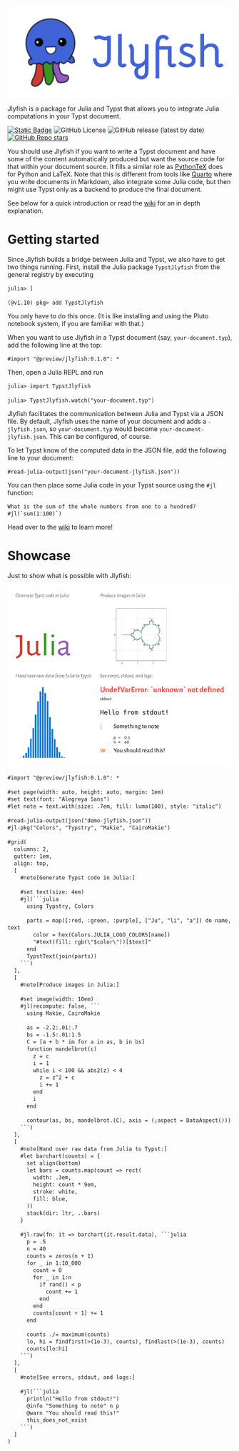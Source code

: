 ![logo](assets/logo.svg)

Jlyfish is a package for Julia and Typst that allows you to integrate Julia
computations in your Typst document.

[![Static Badge](https://img.shields.io/badge/docs-wiki-blue)](https://github.com/andreasKroepelin/TypstJlyfish.jl/wiki)
![GitHub License](https://img.shields.io/github/license/andreasKroepelin/TypstJlyfish.jl)
![GitHub release (latest by date)](https://img.shields.io/github/v/release/andreasKroepelin/TypstJlyfish.jl)
[![GitHub Repo stars](https://img.shields.io/github/stars/andreasKroepelin/TypstJlyfish.jl)](https://github.com/andreasKroepelin/TypstJlyfish.jl)

You should use Jlyfish if you want to write a Typst document and have some of the
content automatically produced but want the source code for that within your
document source.
It fills a similar role as [PythonTeX](https://github.com/gpoore/pythontex)
does for Python and LaTeX.
Note that this is different from tools like [Quarto](https://quarto.org/) where
you write documents in Markdown, also integrate some Julia code, but then might
use Typst only as a backend to produce the final document.

See below for a quick introduction or read the
[wiki](https://github.com/andreasKroepelin/TypstJlyfish.jl/wiki) for an in depth
explanation.

# Getting started

Since Jlyfish builds a bridge between Julia and Typst, we also have to get two
things running.
First, install the Julia package `TypstJlyfish` from the general registry by
executing
```julia-repl
julia> ]

(@v1.10) pkg> add TypstJlyfish
```
You only have to do this once.
(It is like installing and using the Pluto notebook system, if you are familiar
with that.)

When you want to use Jlyfish in a Typst document (say, `your-document.typ`),
add the following line at the top:
```typ
#import "@preview/jlyfish:0.1.0": *
```
Then, open a Julia REPL and run
```julia-repl
julia> import TypstJlyfish

julia> TypstJlyfish.watch("your-document.typ")
```

Jlyfish facilitates the communication between Julia and Typst via a JSON file.
By default, Jlyfish uses the name of your document and adds a `-jlyfish.json`,
so `your-document.typ` would become `your-document-jlyfish.json`.
This can be configured, of course.

To let Typst know of the computed data in the JSON file, add the following line
to your document:
```typ
#read-julia-output(json("your-document-jlyfish.json"))
```

You can then place some Julia code in your Typst source using the `#jl`
function:
```typ
What is the sum of the whole numbers from one to a hundred? #jl(`sum(1:100)`)
```

Head over to the [wiki](https://github.com/andreasKroepelin/TypstJlyfish.jl/wiki)
to learn more!

# Showcase

Just to show what is possible with Jlyfish:

![demo](examples/demo.svg)

````typ
#import "@preview/jlyfish:0.1.0": *

#set page(width: auto, height: auto, margin: 1em)
#set text(font: "Alegreya Sans")
#let note = text.with(size: .7em, fill: luma(100), style: "italic")

#read-julia-output(json("demo-jlyfish.json"))
#jl-pkg("Colors", "Typstry", "Makie", "CairoMakie")

#grid(
  columns: 2,
  gutter: 1em,
  align: top,
  [
    #note[Generate Typst code in Julia:]

    #set text(size: 4em)
    #jl(```julia
      using Typstry, Colors

      parts = map([:red, :green, :purple], ["Ju", "li", "a"]) do name, text
        color = hex(Colors.JULIA_LOGO_COLORS[name])
        "#text(fill: rgb(\"$color\"))[$text]"
      end
      TypstText(join(parts))
    ```)
  ],
  [
    #note[Produce images in Julia:]

    #set image(width: 10em)
    #jl(recompute: false, ```
      using Makie, CairoMakie

      as = -2.2:.01:.7
      bs = -1.5:.01:1.5
      C = [a + b * im for a in as, b in bs]
      function mandelbrot(c)
        z = c
        i = 1
        while i < 100 && abs2(z) < 4
          z = z^2 + c
          i += 1
        end
        i
      end

      contour(as, bs, mandelbrot.(C), axis = (;aspect = DataAspect()))
    ```)
  ],
  [
    #note[Hand over raw data from Julia to Typst:]
    #let barchart(counts) = {
      set align(bottom)
      let bars = counts.map(count => rect(
        width: .3em,
        height: count * 9em,
        stroke: white,
        fill: blue,
      ))
      stack(dir: ltr, ..bars)
    }

    #jl-raw(fn: it => barchart(it.result.data), ```julia
      p = .5
      n = 40
      counts = zeros(n + 1)
      for _ in 1:10_000
        count = 0
        for _ in 1:n
          if rand() < p
            count += 1
          end
        end
        counts[count + 1] += 1
      end

      counts ./= maximum(counts)
      lo, hi = findfirst(>(1e-3), counts), findlast(>(1e-3), counts)
      counts[lo:hi]
    ```)
  ],
  [
    #note[See errors, stdout, and logs:]

    #jl(```julia
      println("Hello from stdout!")
      @info "Something to note" n p
      @warn "You should read this!"
      this_does_not_exist
    ```)
  ]
)
````
